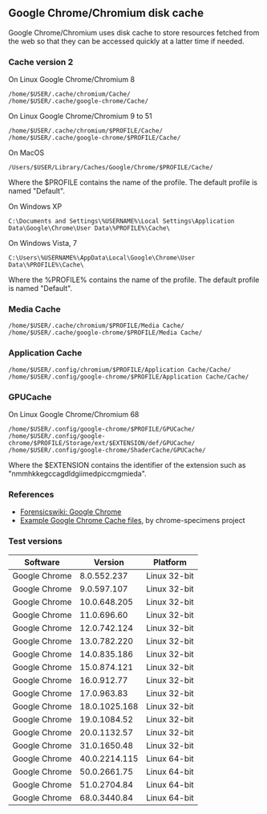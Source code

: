 ## Google Chrome/Chromium disk cache

Google Chrome/Chromium uses disk cache to store resources fetched from the web
so that they can be accessed quickly at a latter time if needed.

### Cache version 2

On Linux Google Chrome/Chromium 8
```
/home/$USER/.cache/chromium/Cache/
/home/$USER/.cache/google-chrome/Cache/
```

On Linux Google Chrome/Chromium 9 to 51
```
/home/$USER/.cache/chromium/$PROFILE/Cache/
/home/$USER/.cache/google-chrome/$PROFILE/Cache/
```

On MacOS
```
/Users/$USER/Library/Caches/Google/Chrome/$PROFILE/Cache/
```

Where the $PROFILE contains the name of the profile. The default profile is
named "Default".

On Windows XP
```
C:\Documents and Settings\%USERNAME%\Local Settings\Application Data\Google\Chrome\User Data\%PROFILE%\Cache\
```

On Windows Vista, 7
```
C:\Users\%USERNAME%\AppData\Local\Google\Chrome\User Data\%PROFILE%\Cache\
```

Where the %PROFILE% contains the name of the profile. The default profile is
named "Default".

### Media Cache

```
/home/$USER/.cache/chromium/$PROFILE/Media Cache/
/home/$USER/.cache/google-chrome/$PROFILE/Media Cache/
```

### Application Cache

```
/home/$USER/.config/chromium/$PROFILE/Application Cache/Cache/
/home/$USER/.config/google-chrome/$PROFILE/Application Cache/Cache/
```

### GPUCache

On Linux Google Chrome/Chromium 68
```
/home/$USER/.config/google-chrome/$PROFILE/GPUCache/
/home/$USER/.config/google-chrome/$PROFILE/Storage/ext/$EXTENSION/def/GPUCache/
/home/$USER/.config/google-chrome/ShaderCache/GPUCache/
```

Where the $EXTENSION contains the identifier of the extension such as
"nmmhkkegccagdldgiimedpiccmgmieda".

### References

* [Forensicswiki: Google Chrome](https://forensicswiki.xyz/wiki/index.php?title=Google_Chrome)
* [Example Google Chrome Cache files](https://github.com/dfirlabs/chrome-specimens/tree/main/specimens), by chrome-specimens project

### Test versions

Software | Version | Platform
-- | -- | --
Google Chrome | 8.0.552.237 | Linux 32-bit
Google Chrome | 9.0.597.107 | Linux 32-bit
Google Chrome | 10.0.648.205 | Linux 32-bit
Google Chrome | 11.0.696.60 | Linux 32-bit
Google Chrome | 12.0.742.124 | Linux 32-bit
Google Chrome | 13.0.782.220 | Linux 32-bit
Google Chrome | 14.0.835.186 | Linux 32-bit
Google Chrome | 15.0.874.121 | Linux 32-bit
Google Chrome | 16.0.912.77 | Linux 32-bit
Google Chrome | 17.0.963.83 | Linux 32-bit
Google Chrome | 18.0.1025.168 | Linux 32-bit
Google Chrome | 19.0.1084.52 | Linux 32-bit
Google Chrome | 20.0.1132.57 | Linux 32-bit
Google Chrome | 31.0.1650.48 | Linux 32-bit
Google Chrome | 40.0.2214.115 | Linux 64-bit
Google Chrome | 50.0.2661.75 | Linux 64-bit
Google Chrome | 51.0.2704.84 | Linux 64-bit
Google Chrome | 68.0.3440.84 | Linux 64-bit

